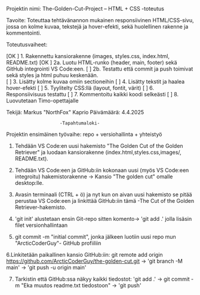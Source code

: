 Projektin nimi: The-Golden-Cut-Project – HTML + CSS -toteutus

Tavoite:
Toteuttaa tehtävänannon mukainen responsiivinen HTML/CSS-sivu,
jossa on kolme kuvaa, tekstejä ja hover-efekti, sekä huolellinen rakenne ja kommentointi.

Toteutusvaiheet:

[OK ] 1. Rakennettu kansiorakenne (images, styles.css, index.html, README.txt)
[OK ] 2a. Luotu HTML-runko (header, main, footer) sekä GitHub integrointi VS Code:een.
[ ]   2b. Testattu että commit ja push toimivat sekä styles ja html puhuu keskenään.     
[ ] 3. Lisätty kolme kuvaa omiin sectioneihin
[ ] 4. Lisätty tekstit ja haalea hover-efekti
[ ] 5. Tyylitelty CSS:llä (layout, fontit, värit)
[ ] 6. Responsiivisuus testattu
[ ] 7. Kommentoitu kaikki koodi selkeästi
[ ] 8. Luovutetaan Timo-opettajalle

Tekijä: Markus "NorthFox" Kaprio
Päivämäärä: 4.4.2025

							
			            -Tapahtumaloki- 


   Projektin ensimäinen työvaihe: repo + versiohallinta + yhteistyö


1. Tehdään VS Code:en uusi hakemisto "The Golden Cut of the Golden Retriever" ja luodaan kansiorakenne (index.html,styles.css,images/, README.txt).

2. Tehdään VS Code:een ja GitHub:iin kokonaan uusi (myös VS Code:een integroitu) hakemistorakenne -> Kansio "The golden cut" omalle desktop:lle.

3. Avasin terminaali (CTRL + ö) ja nyt kun on aivan uusi hakemisto se pitää perustaa VS Code:een ja linkittää GitHub:iin tämä -The Cut of the Golden Retriever-hakemisto. 

4.  'git init' alustetaan ensin Git-repo sitten komento-> 'git add .' jolla lisäsin filet versionhallintaan

5.  git commit -m "initial commit", jonka jälkeen luotiin uusi repo mun "ArcticCoderGuy"- GitHub profiiliin

6.Linkitetään paikallinen kansio GitHub:iin: git remote add origin https://github.com/ArcticCoderGuy/the-golden-cut.git -> 'git branch -M main' -> 'git push -u origin main'

7. Tarkistin että GitHub:ssa näkyy kaikki tiedostot: 'git add .' -> git commit -m "Eka muutos readme.txt tiedostoon" -> 'git push' 




